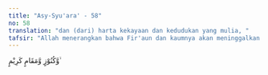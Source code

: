 ```yaml
---
title: "Asy-Syu'ara' - 58"
no: 58
translation: "dan (dari) harta kekayaan dan kedudukan yang mulia, "
tafsir: "Allah menerangkan bahwa Fir'aun dan kaumnya akan meninggalkan harta benda, kerajaan, dan kedudukan yang tinggi dan mulia yang tidak ada bandingannya. Ibnu Umar, Ibnu 'Abbas, dan Mujahid menyatakan bahwa yang dimaksud dengan kedudukan yang mulia di sini ialah mimbar-mimbar untuk para pembesar Fir'aun. \n\nBeberapa mufasir berbeda pendapat mengenai kedudukan yang tinggi ini. Ada yang berpendapat itu adalah rumah-rumah yang indah, dan ada yang berpendapat mimbar-mimbar dan mahligai para pembesar Fir'aun. Allah berfirman:\n\n\"Betapa banyak taman-taman dan mata air-mata air yang mereka tinggalkan, juga kebun-kebun serta tempat-tempat kediaman yang indah, dan kesenangan-kesenangan yang dapat mereka nikmati di sana.\" (ad-Dukhan/44: 25-27)"
---
```


وَّكُنُوْزٍ وَّمَقَامٍ كَرِيْمٍ ۙ 
